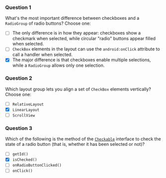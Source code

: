 ### Question 1
What's the most important difference between checkboxes and a `RadioGroup` of radio buttons? Choose one:
- [ ] The only difference is in how they appear: checkboxes show a checkmark when selected, while circular "radio" buttons appear filled when selected.
- [ ] `CheckBox` elements in the layout can use the `android:onClick` attribute to call a handler when selected.
- [x] The major difference is that checkboxes enable multiple selections, while a `RadioGroup` allows only one selection.

### Question 2
Which layout group lets you align a set of `CheckBox` elements vertically? Choose one:
- [ ] `RelativeLayout`
- [x] `LinearLayout`
- [ ] `ScrollView`

### Question 3
Which of the following is the method of the [`Checkable`](https://developer.android.com/reference/android/widget/Checkable.html) interface to check the state of a radio button (that is, whether it has been selected or not)?
- [ ] `getId()`
- [x] `isChecked()`
- [ ] `onRadioButtonClicked()`
- [ ] `onClick()`
